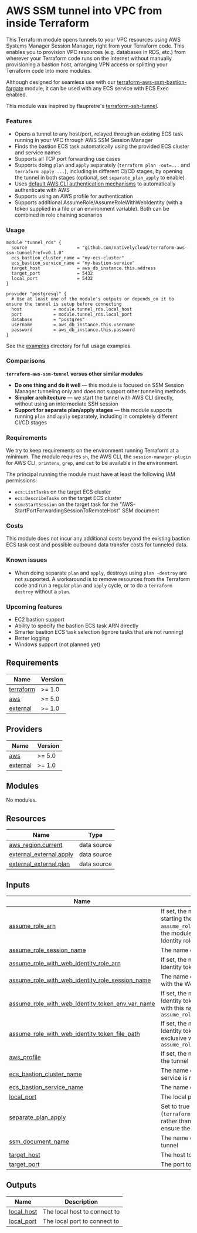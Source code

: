 # AWS SSM tunnel into VPC from inside Terraform
This Terraform module opens tunnels to your VPC resources using AWS Systems Manager Session Manager, right from your Terraform code. This enables you to provision VPC resources (e.g. databases in RDS, etc.) from wherever your Terraform code runs on the Internet without manually provisioning a bastion host, arranging VPN access or splitting your Terraform code into more modules.

Although designed for seamless use with our [terraform-aws-ssm-bastion-fargate](https://github.com/nativelycloud/terraform-aws-ssm-bastion-fargate) module, it can be used with any ECS service with ECS Exec enabled.

This module was inspired by flaupretre's [terraform-ssh-tunnel](https://github.com/flaupretre/terraform-ssh-tunnel/).

### Features
- Opens a tunnel to any host/port, relayed through an existing ECS task running in your VPC through AWS SSM Session Manager
- Finds the bastion ECS task automatically using the provided ECS cluster and service names
- Supports all TCP port forwarding use cases
- Supports doing `plan` and `apply` separately (`terraform plan -out=...` and `terraform apply ...`), including in different CI/CD stages, by opening the tunnel in both stages (optional, set `separate_plan_apply` to enable)
- Uses [default AWS CLI authentication mechanisms](https://docs.aws.amazon.com/cli/latest/userguide/cli-chap-configure.html#configure-precedence) to automatically authenticate with AWS
- Supports using an AWS profile for authentication
- Supports additional AssumeRole/AssumeRoleWithWebIdentity (with a token supplied in a file or an environment variable). Both can be combined in role chaining scenarios

### Usage
```hcl
module "tunnel_rds" {
  source                   = "github.com/nativelycloud/terraform-aws-ssm-tunnel?ref=v0.1.0"
  ecs_bastion_cluster_name = "my-ecs-cluster"
  ecs_bastion_service_name = "my-bastion-service"
  target_host              = aws_db_instance.this.address
  target_port              = 5432
  local_port               = 5432
}

provider "postgresql" {
  # Use at least one of the module's outputs or depends_on it to ensure the tunnel is setup before connecting
  host            = module.tunnel_rds.local_host 
  port            = module.tunnel_rds.local_port
  database        = "postgres"
  username        = aws_db_instance.this.username
  password        = aws_db_instance.this.password
}
```
See the [examples](./examples) directory for full usage examples.

### Comparisons
**`terraform-aws-ssm-tunnel` versus other similar modules**
- **Do one thing and do it well** — this module is focused on SSM Session Manager tunneling only and does not support other tunneling methods
- **Simpler architecture** — we start the tunnel with AWS CLI directly, without using an intermediate SSH session
- **Support for separate plan/apply stages** — this module supports running `plan` and `apply` separately, including in completely different CI/CD stages

### Requirements
We try to keep requirements on the environment running Terraform at a minimum. The module requires `sh`, the AWS CLI, the `session-manager-plugin` for AWS CLI, `printenv`, `grep`, and `cut` to be available in the environment.

The principal running the module must have at least the following IAM permissions:
- `ecs:ListTasks` on the target ECS cluster
- `ecs:DescribeTasks` on the target ECS cluster
- `ssm:StartSession` on the target task for the "AWS-StartPortForwardingSessionToRemoteHost" SSM document

### Costs
This module does not incur any additional costs beyond the existing bastion ECS task cost and possible outbound data transfer costs for tunneled data.

### Known issues
- When doing separate `plan` and `apply`, destroys using `plan -destroy` are not supported. A workaround is to remove resources from the Terraform code and run a regular `plan` and `apply` cycle, or to do a `terraform destroy` without a `plan`.

### Upcoming features
- EC2 bastion support
- Ability to specify the bastion ECS task ARN directly
- Smarter bastion ECS task selection (ignore tasks that are not running)
- Better logging
- Windows support (not planned yet)

<!-- BEGIN_TF_DOCS -->
## Requirements

| Name | Version |
|------|---------|
| <a name="requirement_terraform"></a> [terraform](#requirement\_terraform) | >= 1.0 |
| <a name="requirement_aws"></a> [aws](#requirement\_aws) | >= 5.0 |
| <a name="requirement_external"></a> [external](#requirement\_external) | >= 1.0 |

## Providers

| Name | Version |
|------|---------|
| <a name="provider_aws"></a> [aws](#provider\_aws) | >= 5.0 |
| <a name="provider_external"></a> [external](#provider\_external) | >= 1.0 |

## Modules

No modules.

## Resources

| Name | Type |
|------|------|
| [aws_region.current](https://registry.terraform.io/providers/hashicorp/aws/latest/docs/data-sources/region) | data source |
| [external_external.apply](https://registry.terraform.io/providers/hashicorp/external/latest/docs/data-sources/external) | data source |
| [external_external.plan](https://registry.terraform.io/providers/hashicorp/external/latest/docs/data-sources/external) | data source |

## Inputs

| Name | Description | Type | Default | Required |
|------|-------------|------|---------|:--------:|
| <a name="input_assume_role_arn"></a> [assume\_role\_arn](#input\_assume\_role\_arn) | If set, the module will assume this role before starting the tunnel. If both this variable and `assume_role_with_web_identity_role_arn` are set, the module will do role chaining, assuming the Web Identity role first and then this one | `string` | `null` | no |
| <a name="input_assume_role_session_name"></a> [assume\_role\_session\_name](#input\_assume\_role\_session\_name) | The name of the session when assuming the role | `string` | `"terraform-aws-ssm-tunnel"` | no |
| <a name="input_assume_role_with_web_identity_role_arn"></a> [assume\_role\_with\_web\_identity\_role\_arn](#input\_assume\_role\_with\_web\_identity\_role\_arn) | If set, the module will assume this role with the Web Identity token | `string` | `null` | no |
| <a name="input_assume_role_with_web_identity_role_session_name"></a> [assume\_role\_with\_web\_identity\_role\_session\_name](#input\_assume\_role\_with\_web\_identity\_role\_session\_name) | The name of the session when assuming the role with the Web Identity token | `string` | `"terraform-aws-ssm-tunnel"` | no |
| <a name="input_assume_role_with_web_identity_token_env_var_name"></a> [assume\_role\_with\_web\_identity\_token\_env\_var\_name](#input\_assume\_role\_with\_web\_identity\_token\_env\_var\_name) | If set, the module will assume the role with the Web Identity token stored in the environment variable with this name. Mutually exclusive with `assume_role_with_web_identity_token_file_path` | `string` | `null` | no |
| <a name="input_assume_role_with_web_identity_token_file_path"></a> [assume\_role\_with\_web\_identity\_token\_file\_path](#input\_assume\_role\_with\_web\_identity\_token\_file\_path) | If set, the module will assume the role with the Web Identity token stored in the specified file. Mutually exclusive with `assume_role_with_web_identity_token_env_var_name` | `string` | `null` | no |
| <a name="input_aws_profile"></a> [aws\_profile](#input\_aws\_profile) | If set, the module will use this AWS profile to start the tunnel | `string` | `null` | no |
| <a name="input_ecs_bastion_cluster_name"></a> [ecs\_bastion\_cluster\_name](#input\_ecs\_bastion\_cluster\_name) | The name of the ECS cluster where the bastion service is running | `string` | n/a | yes |
| <a name="input_ecs_bastion_service_name"></a> [ecs\_bastion\_service\_name](#input\_ecs\_bastion\_service\_name) | The name of the ECS service running the bastion | `string` | n/a | yes |
| <a name="input_local_port"></a> [local\_port](#input\_local\_port) | The local port where the tunnel will listen | `number` | n/a | yes |
| <a name="input_separate_plan_apply"></a> [separate\_plan\_apply](#input\_separate\_plan\_apply) | Set to true if you run `plan` and `apply` separately (`terraform plan -out=...` and `terraform apply ...` rather than a single `terraform apply`). This will ensure the tunnel is available on both stages. | `bool` | `false` | no |
| <a name="input_ssm_document_name"></a> [ssm\_document\_name](#input\_ssm\_document\_name) | The name of the SSM document to use to start the tunnel | `string` | `"AWS-StartPortForwardingSessionToRemoteHost"` | no |
| <a name="input_target_host"></a> [target\_host](#input\_target\_host) | The host to forward traffic to | `string` | n/a | yes |
| <a name="input_target_port"></a> [target\_port](#input\_target\_port) | The port to forward traffic to | `number` | n/a | yes |

## Outputs

| Name | Description |
|------|-------------|
| <a name="output_local_host"></a> [local\_host](#output\_local\_host) | The local host to connect to |
| <a name="output_local_port"></a> [local\_port](#output\_local\_port) | The local port to connect to |
<!-- END_TF_DOCS -->